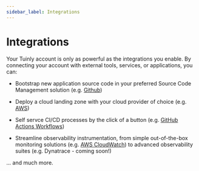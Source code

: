 ```yaml
---
sidebar_label: Integrations
---
```


# Integrations

Your Tuinly account is only as powerful as the integrations you enable. By connecting your account with external tools, services, or applications, you can:

- Bootstrap new application source code in your preferred Source Code Management solution (e.g. [Github](/guides/integrations/github))

- Deploy a cloud landing zone with your cloud provider of choice (e.g. [AWS](/guides/integrations/aws))

- Self servce CI/CD processes by the click of a button (e.g. [GitHub Actions Workflows](/guides/integrations/github))

- Streamline observability instrumentation, from simple out-of-the-box monitoring solutions (e.g. [AWS CloudWatch](/guides/integrations/aws)) to advanced observability suites (e.g. Dynatrace - coming soon!)

... and much more.
